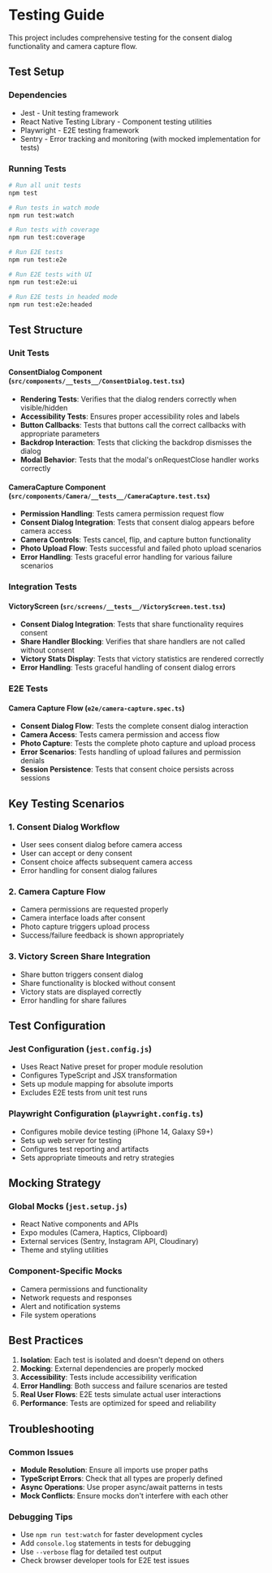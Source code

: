# Testing Guide

This project includes comprehensive testing for the consent dialog functionality and camera capture flow.

## Test Setup

### Dependencies
- Jest - Unit testing framework
- React Native Testing Library - Component testing utilities
- Playwright - E2E testing framework
- Sentry - Error tracking and monitoring (with mocked implementation for tests)

### Running Tests

```bash
# Run all unit tests
npm test

# Run tests in watch mode
npm run test:watch

# Run tests with coverage
npm run test:coverage

# Run E2E tests
npm run test:e2e

# Run E2E tests with UI
npm run test:e2e:ui

# Run E2E tests in headed mode
npm run test:e2e:headed
```

## Test Structure

### Unit Tests

#### ConsentDialog Component (`src/components/__tests__/ConsentDialog.test.tsx`)
- **Rendering Tests**: Verifies that the dialog renders correctly when visible/hidden
- **Accessibility Tests**: Ensures proper accessibility roles and labels
- **Button Callbacks**: Tests that buttons call the correct callbacks with appropriate parameters
- **Backdrop Interaction**: Tests that clicking the backdrop dismisses the dialog
- **Modal Behavior**: Tests that the modal's onRequestClose handler works correctly

#### CameraCapture Component (`src/components/Camera/__tests__/CameraCapture.test.tsx`)
- **Permission Handling**: Tests camera permission request flow
- **Consent Dialog Integration**: Tests that consent dialog appears before camera access
- **Camera Controls**: Tests cancel, flip, and capture button functionality
- **Photo Upload Flow**: Tests successful and failed photo upload scenarios
- **Error Handling**: Tests graceful error handling for various failure scenarios

### Integration Tests

#### VictoryScreen (`src/screens/__tests__/VictoryScreen.test.tsx`)
- **Consent Dialog Integration**: Tests that share functionality requires consent
- **Share Handler Blocking**: Verifies that share handlers are not called without consent
- **Victory Stats Display**: Tests that victory statistics are rendered correctly
- **Error Handling**: Tests graceful handling of consent dialog errors

### E2E Tests

#### Camera Capture Flow (`e2e/camera-capture.spec.ts`)
- **Consent Dialog Flow**: Tests the complete consent dialog interaction
- **Camera Access**: Tests camera permission and access flow
- **Photo Capture**: Tests the complete photo capture and upload process
- **Error Scenarios**: Tests handling of upload failures and permission denials
- **Session Persistence**: Tests that consent choice persists across sessions

## Key Testing Scenarios

### 1. Consent Dialog Workflow
- User sees consent dialog before camera access
- User can accept or deny consent
- Consent choice affects subsequent camera access
- Error handling for consent dialog failures

### 2. Camera Capture Flow
- Camera permissions are requested properly
- Camera interface loads after consent
- Photo capture triggers upload process
- Success/failure feedback is shown appropriately

### 3. Victory Screen Share Integration
- Share button triggers consent dialog
- Share functionality is blocked without consent
- Victory stats are displayed correctly
- Error handling for share failures

## Test Configuration

### Jest Configuration (`jest.config.js`)
- Uses React Native preset for proper module resolution
- Configures TypeScript and JSX transformation
- Sets up module mapping for absolute imports
- Excludes E2E tests from unit test runs

### Playwright Configuration (`playwright.config.ts`)
- Configures mobile device testing (iPhone 14, Galaxy S9+)
- Sets up web server for testing
- Configures test reporting and artifacts
- Sets appropriate timeouts and retry strategies

## Mocking Strategy

### Global Mocks (`jest.setup.js`)
- React Native components and APIs
- Expo modules (Camera, Haptics, Clipboard)
- External services (Sentry, Instagram API, Cloudinary)
- Theme and styling utilities

### Component-Specific Mocks
- Camera permissions and functionality
- Network requests and responses
- Alert and notification systems
- File system operations

## Best Practices

1. **Isolation**: Each test is isolated and doesn't depend on others
2. **Mocking**: External dependencies are properly mocked
3. **Accessibility**: Tests include accessibility verification
4. **Error Handling**: Both success and failure scenarios are tested
5. **Real User Flows**: E2E tests simulate actual user interactions
6. **Performance**: Tests are optimized for speed and reliability

## Troubleshooting

### Common Issues
- **Module Resolution**: Ensure all imports use proper paths
- **TypeScript Errors**: Check that all types are properly defined
- **Async Operations**: Use proper async/await patterns in tests
- **Mock Conflicts**: Ensure mocks don't interfere with each other

### Debugging Tips
- Use `npm run test:watch` for faster development cycles
- Add `console.log` statements in tests for debugging
- Use `--verbose` flag for detailed test output
- Check browser developer tools for E2E test issues
